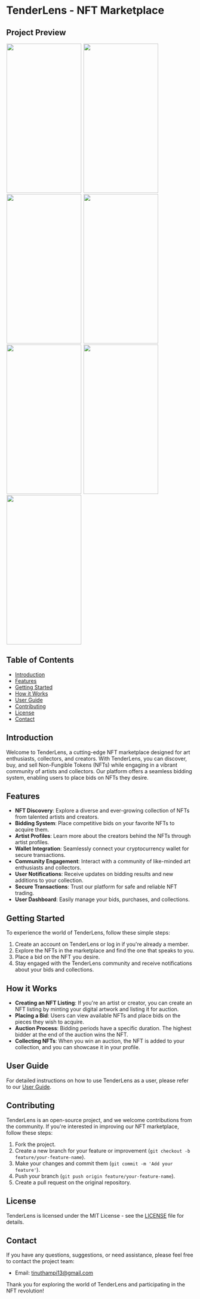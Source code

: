 # TenderLens - NFT Marketplace

## Project Preview
<p float="left">
 <img src="https://github.com/Tinu-thampi13/TenderLens/assets/79778565/b851f41a-d15b-4ce3-a197-0c900f2f9e33.jpeg" height= 400 width= 200 hspace="1"/>
 <img src="https://github.com/Tinu-thampi13/TenderLens/assets/79778565/9d16eb48-7aaa-47c1-b183-e765a556cde1.jpeg" height= 400 width= 200 hspace="1"/>
 <img src="https://github.com/Tinu-thampi13/TenderLens/assets/79778565/f45a6f53-eb04-403a-a78d-cf2125c21a02.jpeg" height= 400 width= 200 hspace="1"/>
 <img src="https://github.com/Tinu-thampi13/TenderLens/assets/79778565/4c9e3ec5-3709-4fdb-8c71-373b031a09cc.jpeg" height= 400 width= 200 hspace="1"/>
 <img src="https://github.com/Tinu-thampi13/TenderLens/assets/79778565/5eef0c70-bcf9-463d-a279-3f3148f0525c.jpeg" height= 400 width= 200 hspace="1"/>
 <img src="https://github.com/Tinu-thampi13/TenderLens/assets/79778565/a6896832-24b3-4eee-a7e8-8ade8adb833a.jpeg" height= 400 width= 200 hspace="1"/>
 <img src="https://github.com/Tinu-thampi13/TenderLens/assets/79778565/016f9cf1-67db-414f-94e8-46268158b04f.jpeg" height= 400 width= 200 hspace="1"/>
  
</p>

## Table of Contents
- [Introduction](#introduction)
- [Features](#features)
- [Getting Started](#getting-started)
- [How it Works](#how-it-works)
- [User Guide](#user-guide)
- [Contributing](#contributing)
- [License](#license)
- [Contact](#contact)

## Introduction
Welcome to TenderLens, a cutting-edge NFT marketplace designed for art enthusiasts, collectors, and creators. With TenderLens, you can discover, buy, and sell Non-Fungible Tokens (NFTs) while engaging in a vibrant community of artists and collectors. Our platform offers a seamless bidding system, enabling users to place bids on NFTs they desire.

## Features
- **NFT Discovery**: Explore a diverse and ever-growing collection of NFTs from talented artists and creators.
- **Bidding System**: Place competitive bids on your favorite NFTs to acquire them.
- **Artist Profiles**: Learn more about the creators behind the NFTs through artist profiles.
- **Wallet Integration**: Seamlessly connect your cryptocurrency wallet for secure transactions.
- **Community Engagement**: Interact with a community of like-minded art enthusiasts and collectors.
- **User Notifications**: Receive updates on bidding results and new additions to your collection.
- **Secure Transactions**: Trust our platform for safe and reliable NFT trading.
- **User Dashboard**: Easily manage your bids, purchases, and collections.

## Getting Started
To experience the world of TenderLens, follow these simple steps:
1. Create an account on TenderLens or log in if you're already a member.
2. Explore the NFTs in the marketplace and find the one that speaks to you.
3. Place a bid on the NFT you desire.
4. Stay engaged with the TenderLens community and receive notifications about your bids and collections.

## How it Works
- **Creating an NFT Listing**: If you're an artist or creator, you can create an NFT listing by minting your digital artwork and listing it for auction.
- **Placing a Bid**: Users can view available NFTs and place bids on the pieces they wish to acquire.
- **Auction Process**: Bidding periods have a specific duration. The highest bidder at the end of the auction wins the NFT.
- **Collecting NFTs**: When you win an auction, the NFT is added to your collection, and you can showcase it in your profile.

## User Guide
For detailed instructions on how to use TenderLens as a user, please refer to our [User Guide](user_guide.md).

## Contributing
TenderLens is an open-source project, and we welcome contributions from the community. If you're interested in improving our NFT marketplace, follow these steps:
1. Fork the project.
2. Create a new branch for your feature or improvement (`git checkout -b feature/your-feature-name`).
3. Make your changes and commit them (`git commit -m 'Add your feature'`).
4. Push your branch (`git push origin feature/your-feature-name`).
5. Create a pull request on the original repository.

## License
TenderLens is licensed under the MIT License - see the [LICENSE](LICENSE) file for details.

## Contact
If you have any questions, suggestions, or need assistance, please feel free to contact the project team:
- Email: tinuthampi13@gmail.com

Thank you for exploring the world of TenderLens and participating in the NFT revolution!
